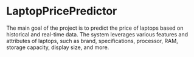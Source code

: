 # LaptopPricePredictor
The main goal of the project is to predict the price of laptops based on historical and real-time data. The system leverages various features and attributes of laptops, such as brand, specifications, processor, RAM, storage capacity, display size, and more.
